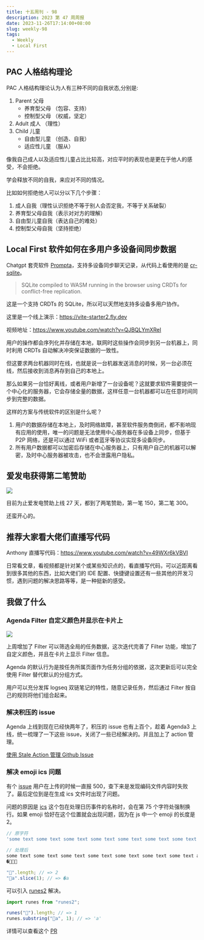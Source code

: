 ```yaml
---
title: 十五周刊 - 98
description: 2023 第 47 周周报
date: 2023-11-26T17:14:00+08:00
slug: weekly-98
tags:
  - Weekly
  - Local First
---
```




## PAC 人格结构理论

PAC 人格结构理论认为人有三种不同的自我状态,分别是:

1. Parent 父母
   - 养育型父母 （包容、支持）
   - 控制型父母 （权威，坚定）
2. Adult 成人 （理性）
3. Child 儿童
   - 自由型儿童 （创造、自我）
   - 适应性儿童 （服从）

像我自己成人以及适应性儿童占比比较高，对应平时的表现也是更在乎他人的感受，不会拒绝。

学会释放不同的自我，来应对不同的情况。

比如如何拒绝他人可以分以下几个步骤：

1. 成人自我（理性认识拒绝不等于别人会否定我，不等于关系破裂）
2. 养育型父母自我（表示对对方的理解）
3. 自由型儿童自我（表达自己的难处）
4. 控制型父母自我（坚持拒绝）

## Local First 软件如何在多用户多设备间同步数据

Chatgpt 套壳软件 [Prompta](https://github.com/iansinnott/prompta)，支持多设备同步聊天记录，从代码上看使用的是 [cr-sqlite](https://github.com/vlcn-io/cr-sqlite)。

> SQLite compiled to WASM running in the browser using CRDTs for conflict-free replication.

这是一个支持 CRDTs 的 SQLite，所以可以天然地支持多设备多用户协作。

这里是一个线上演示：https://vite-starter2.fly.dev

视频地址：https://www.youtube.com/watch?v=QJBQLYmXReI

用户的操作都会序列化并存储在本地，联网时这些操作会同步到另一台机器上，同时利用 CRDTs 自动解决冲突保证数据的一致性。

但这要求两台机器同时在线，也就是说一台机器发送消息的时候，另一台必须在线，然后接收到消息再存到自己的本地上。

那么如果另一台恰好离线，或者用户新增了一台设备呢？这就要求软件需要提供一个中心化的服务器，它会存储全量的数据，这样任意一台机器都可以在任意时间同步到完整的数据。

这样的方案与传统软件的区别是什么呢？

1. 用户的数据存储在本地上，及时网络故障，甚至软件服务商倒闭，都不影响现有应用的使用，唯一的问题是无法使用中心服务器在多设备上同步，但基于 P2P 网络，还是可以通过 WiFi 或者蓝牙等协议实现多设备同步。
2. 所有用户数据都可以加密后存储在中心服务器上，只有用户自己的机器可以解密，及时中心服务器被攻击，也不会泄露用户隐私。

## 爱发电获得第二笔赞助

![](https://pocket.haydenhayden.com/blog/202311261915636.png?x-oss-process=image/resize,w_400,m_lfit)

目前为止爱发电赞助上线 27 天，都到了两笔赞助，第一笔 150，第二笔 300。

还蛮开心的。

## 推荐大家看大佬们直播写代码

Anthony 直播写代码：https://www.youtube.com/watch?v=49WXr6kVBVI

日常看文章，看视频都是针对某个或某些知识点的，看直播写代码，可以近距离看到很多其他的东西，比如大佬们的 IDE 配置、快捷键设置还有一些其他的开发习惯，遇到问题的解决思路等等，是一种挺新的感受。

## 我做了什么

### Agenda Filter 自定义颜色并显示在卡片上

![](https://pocket.haydenhayden.com/blog/202311261926128.png?x-oss-process=image/resize,w_400,m_lfit)

上周增加了 Filter 可以筛选全局的任务数据，这次迭代完善了 Filter 功能，增加了自定义颜色，并且在卡片上显示 Filter 信息。

Agenda 的默认行为是按任务所属页面作为任务分组的依据，这次更新后可以完全使用 Filter 替代默认的分组方式。

用户可以充分发挥 logseq 双链笔记的特性，随意记录任务，然后通过 Filter 按自己的规则将他们组合起来。

### 解决积压的 issue

Agenda 上线到现在已经快两年了，积压的 issue 也有上百个，趁着 Agenda3 上线，统一梳理了一下这些 issue，关闭了一些已经解决的。并且加上了 action 管理。

[使用 Stale Action 管理 Github Issue](/posts/stale-action)

### 解决 emoji ics 问题

有个 [issue](https://github.com/haydenull/logseq-plugin-agenda/issues/254) 用户在上传的时候一直报 500，查下来是发现编码文件内容时失败了。最后定位到是在生成 ics 文件时出现了问题。

问题的原因是 [ics](https://github.com/adamgibbons/ics) 这个包在处理日历事件的名称时，会在第 75 个字符处强制换行。如果 emoji 恰好在这个位置就会出现问题，因为在 js 中一个 emoji 的长度是 2。

```js
// 原字符
'some text some text some text some text some text some text some text abc 🍅🍅🍅🍅'

// 处理后
some text some text some text some text some text some text some text abc �
�🍅🍅🍅
```

```js
"🍅".length; // => 2
"🍅a".slice(1); // => �a
```

可以引入 [runes2](https://www.npmjs.com/package/runes2) 解决。

```js
import runes from "runes2";

runes("🍅").length; // => 1
runes.substring("🍅a", 1); // => 'a'
```

详情可以查看这个 [PR](https://github.com/adamgibbons/ics/pull/258)

